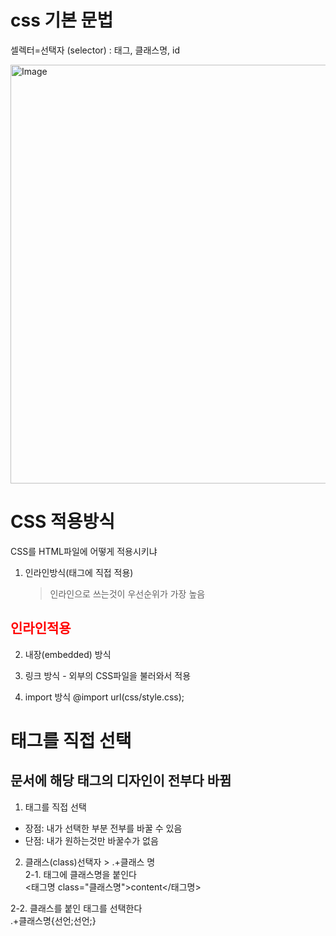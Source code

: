 # css 기본 문법
셀렉터=선택자 (selector) : 태그, 클래스명, id

<img width="670" alt="Image" src="https://github.com/user-attachments/assets/fab07437-f8c7-4e2b-94da-dd66d69abc90" />

# CSS 적용방식
CSS를 HTML파일에 어떻게 적용시키냐

1. 인라인방식(태그에 직접 적용)
   >인라인으로 쓰는것이 우선순위가 가장 높음
 <h2 style="color:red">인라인적용</h2> 

2. 내장(embedded) 방식

3. 링크 방식 - 외부의 CSS파일을 불러와서 적용
 <link rel=”stylesheet” type=”text/css” href='css 외부 파일 경로'>

4. import 방식
 @import url(css/style.css);

# 태그를 직접 선택
## 문서에 해당 태그의 디자인이 전부다 바뀜
1. 태그를 직접 선택
- 장점: 내가 선택한 부분 전부를 바꿀 수 있음
- 단점: 내가 원하는것만 바꿀수가 없음

2. 클래스(class)선택자 > .+클래스 명<br>
2-1. 태그에 클래스명을 붙인다<br>
   <태그명 class="클래스명">content</태그명>

2-2. 클래스를 붙인 태그를 선택한다<br>
   .+클래스명{선언;선언;}

